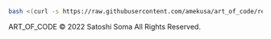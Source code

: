 
```sh
bash <(curl -s https://raw.githubusercontent.com/amekusa/art_of_code/refs/heads/master/download)
```

ART_OF_CODE &copy; 2022 Satoshi Soma All Rights Reserved.

